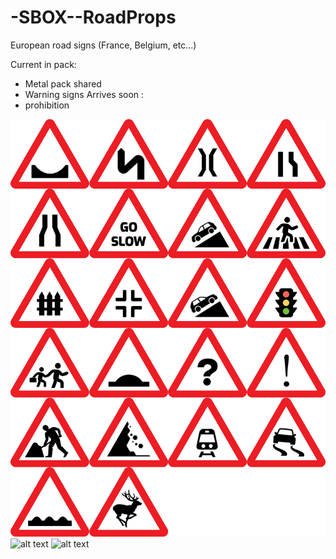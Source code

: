 # -SBOX--RoadProps

European road signs (France, Belgium, etc...)


Current in pack: 
  - Metal pack shared
  - Warning signs
Arrives soon :
  - prohibition

![alt text](https://github.com/Mbk10201/-SBOX--RoadProps/blob/main/warnings.png)
![alt text](https://i.imgur.com/jP1T756.png)
![alt text](https://i.imgur.com/HgsbGIQ.png)
